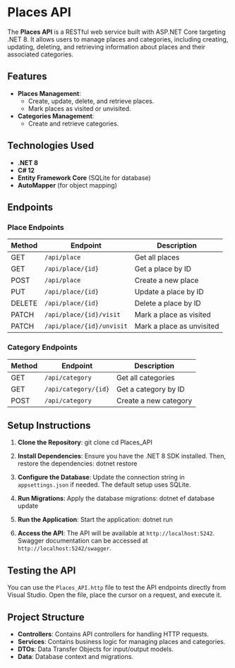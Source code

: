 # Places API

The **Places API** is a RESTful web service built with ASP.NET Core targeting .NET 8. It allows users to manage places and categories, including creating, updating, deleting, and retrieving information about places and their associated categories.

## Features

- **Places Management**:
  - Create, update, delete, and retrieve places.
  - Mark places as visited or unvisited.
- **Categories Management**:
  - Create and retrieve categories.

## Technologies Used

- **.NET 8**
- **C# 12**
- **Entity Framework Core** (SQLite for database)
- **AutoMapper** (for object mapping)

## Endpoints

### Place Endpoints

| Method | Endpoint                  | Description                     |
|--------|---------------------------|---------------------------------|
| GET    | `/api/place`              | Get all places                 |
| GET    | `/api/place/{id}`         | Get a place by ID              |
| POST   | `/api/place`              | Create a new place             |
| PUT    | `/api/place/{id}`         | Update a place by ID           |
| DELETE | `/api/place/{id}`         | Delete a place by ID           |
| PATCH  | `/api/place/{id}/visit`   | Mark a place as visited        |
| PATCH  | `/api/place/{id}/unvisit` | Mark a place as unvisited      |

### Category Endpoints

| Method | Endpoint                  | Description                     |
|--------|---------------------------|---------------------------------|
| GET    | `/api/category`           | Get all categories             |
| GET    | `/api/category/{id}`      | Get a category by ID           |
| POST   | `/api/category`           | Create a new category          |

## Setup Instructions

1. **Clone the Repository**:
   git clone <repository-url> cd Places_API
2. **Install Dependencies**:
   Ensure you have the .NET 8 SDK installed. Then, restore the dependencies:
   dotnet restore
3. **Configure the Database**:
   Update the connection string in `appsettings.json` if needed. The default setup uses SQLite.
4. **Run Migrations**:
   Apply the database migrations:
   dotnet ef database update
5. **Run the Application**:
   Start the application:
   dotnet run

6. **Access the API**:
   The API will be available at `http://localhost:5242`. Swagger documentation can be accessed at `http://localhost:5242/swagger`.

## Testing the API

You can use the `Places_API.http` file to test the API endpoints directly from Visual Studio. Open the file, place the cursor on a request, and execute it.

## Project Structure

- **Controllers**: Contains API controllers for handling HTTP requests.
- **Services**: Contains business logic for managing places and categories.
- **DTOs**: Data Transfer Objects for input/output models.
- **Data**: Database context and migrations.
